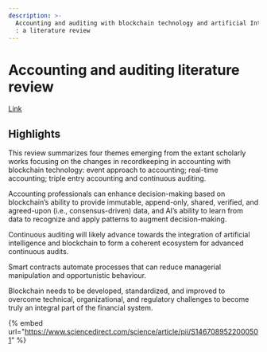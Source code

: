 ```yaml
---
description: >-
  Accounting and auditing with blockchain technology and artificial Intelligence
  : a literature review
---
```


# Accounting and auditing literature review

[Link](https://www.sciencedirect.com/science/article/pii/S1467089522000501)

## Highlights

This review summarizes four themes emerging from the extant scholarly works focusing on the changes in recordkeeping in accounting with blockchain technology: event approach to accounting; real-time accounting; triple entry accounting and continuous auditing.&#x20;

Accounting professionals can enhance decision-making based on blockchain’s ability to provide immutable, append-only, shared, verified, and agreed-upon (i.e., consensus-driven) data, and AI’s ability to learn from data to recognize and apply patterns to augment decision-making.&#x20;

Continuous auditing will likely advance towards the integration of artificial intelligence and blockchain to form a coherent ecosystem for advanced continuous audits.

Smart contracts automate processes that can reduce managerial manipulation and opportunistic behaviour.&#x20;

Blockchain needs to be developed, standardized, and improved to overcome technical, organizational, and regulatory challenges to become truly an integral part of the financial system.

{% embed url="https://www.sciencedirect.com/science/article/pii/S1467089522000501" %}

